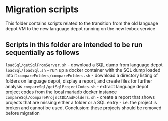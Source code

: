 # Migration scripts 

This folder contains scripts related to the transition from the old language depot VM to the new language depot running on the new lexbox service

## Scripts in this folder are intended to be run sequentially as follows

`loadSql/getSqlFromServer.sh` - download a SQL dump from language depot
`loadSql/loadSql.sh` - run up a docker container with the SQL dump loaded into it
`compareFolders/compareFolders.sh` - download a directory listing of folders on language depot, display a report, and create files for further analysis
`compareSql/getSqlProjectCodes.sh` - extract language depot project codes from the local mariadb docker instance
`compareSql/compareProjectDbAndFolders.sh` - create a report that shows projects that are missing either a folder or a SQL entry - i.e. the project is broken and cannot be used.  Conclusion: these projects should be removed before migration
